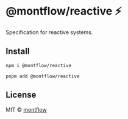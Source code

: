 # @montflow/reactive ⚡

Specification for reactive systems.

## Install
```
npm i @montflow/reactive
```
```
pnpm add @montflow/reactive
```

## License

MIT © [montflow](https://montflow.dev)